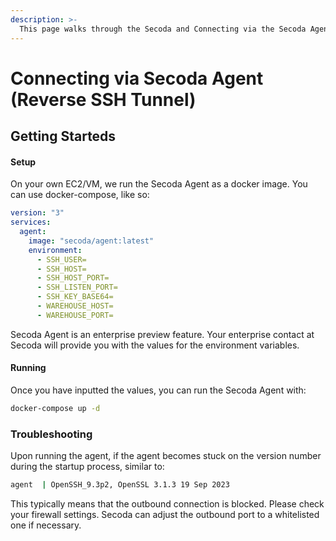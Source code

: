 ```yaml
---
description: >-
  This page walks through the Secoda and Connecting via the Secoda Agent (Reverse SSH Tunnel)
---
```


# Connecting via Secoda Agent (Reverse SSH Tunnel)

## **Getting Starteds**

#### Setup

On your own EC2/VM, we run the Secoda Agent as a docker image. You can use docker-compose, like so:

```yml
version: "3"
services:
  agent:
    image: "secoda/agent:latest"
    environment:
      - SSH_USER=
      - SSH_HOST=
      - SSH_HOST_PORT=
      - SSH_LISTEN_PORT=
      - SSH_KEY_BASE64=
      - WAREHOUSE_HOST=
      - WAREHOUSE_PORT=
```

Secoda Agent is an enterprise preview feature. Your enterprise contact at Secoda will provide you with the values for the environment variables. 

#### Running

Once you have inputted the values, you can run the Secoda Agent with:

```bash
docker-compose up -d
```

### Troubleshooting

Upon running the agent, if the agent becomes stuck on the version number during the startup process, similar to:
```bash
agent  | OpenSSH_9.3p2, OpenSSL 3.1.3 19 Sep 2023
```
This typically means that the outbound connection is blocked. Please check your firewall settings. Secoda can adjust the outbound port to a whitelisted one if necessary.
